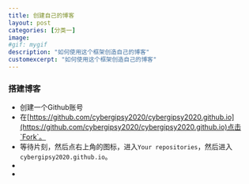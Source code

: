 ```yaml
---
title: 创建自己的博客
layout: post
categories: [分类一]
image:
#gif: mygif
description: "如何使用这个框架创造自己的博客"
customexcerpt: "如何使用这个框架创造自己的博客"
---
```


### 搭建博客
- 创建一个Github账号
- 在[https://github.com/cybergipsy2020/cybergipsy2020.github.io](https://github.com/cybergipsy2020/cybergipsy2020.github.io)点击`Fork`。
- 等待片刻，然后点右上角的图标，进入`Your repositories`，然后进入`cybergipsy2020.github.io`。
-
-
### 
